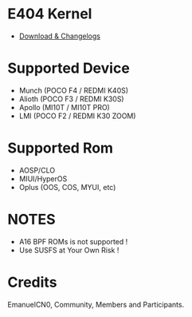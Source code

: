 # E404 Kernel
- [Download & Changelogs]([url](https://github.com/kvsnr113/e404_kernel_releases/releases))

# Supported Device
- Munch  (POCO F4 / REDMI K40S)
- Alioth (POCO F3 / REDMI K30S)
- Apollo (MI10T / MI10T PRO)
- LMI (POCO F2 / REDMI K30 ZOOM)

# Supported Rom
- AOSP/CLO
- MIUI/HyperOS
- Oplus (OOS, COS, MYUI, etc)

# NOTES
- A16 BPF ROMs is not supported !
- Use SUSFS at Your Own Risk !

# Credits
EmanuelCN0,
Community,
Members and Participants.

